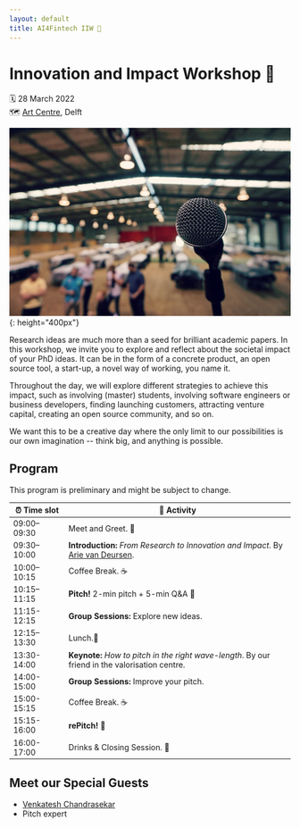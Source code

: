 ```yaml
---
layout: default
title: AI4Fintech IIW 🦄
---
```


# Innovation and Impact Workshop 🦄
🗓 28 March 2022<br/>
🗺 [Art Centre], Delft

![Mic Jumbotron](./img/jumbotron-iiw.jpg){: height="400px"}

Research ideas are much more than a seed for brilliant academic papers.
In this workshop, we invite you to explore and reflect about the societal impact of your PhD ideas. It can be in the form of a concrete product, an open source tool, a start-up, a novel way of working, you name it.

Throughout the day, we will explore different strategies to achieve this impact, such as involving (master) students, involving software engineers or business developers, finding launching customers, attracting venture capital, creating an open source community, and so on.

We want this to be a creative day where the only limit to our possibilities is our own imagination -- think big, and anything is possible.

## Program

This program is preliminary and might be subject to change.

 ⏰&nbsp;Time&nbsp;slot | 🎤 Activity
----------------| --------------|
 09:00–09:30    | Meet and Greet. 👋
 09:30–10:00    | **Introduction:** *From Research to Innovation and Impact*. By [Arie van Deursen].
 10:00–10:15    | Coffee Break. ☕️
 10:15–11:15    | **Pitch!** 2-min pitch + 5-min Q&A 📣
 11:15-12:15    | **Group Sessions:** Explore new ideas. 
 12:15–13:30    | Lunch.🍕
 13:30-14:00    | **Keynote:** *How to pitch in the right wave-length*. By our friend in the valorisation centre.
 14:00-15:00    | **Group Sessions:** Improve your pitch.
 15:00-15:15    | Coffee Break. ☕️
 15:15-16:00    | **rePitch!** 🏅
 16:00-17:00    | Drinks & Closing Session. 🍷
 
<!-- Notes:
- it would be nice to record these pitches. They would fit well the social media platform and we could be posting throughout the next months.
- During group sessions, students improve their pitch or create a new one but all of them will pitch again.
-->

## Meet our Special Guests

- [Venkatesh Chandrasekar]
- Pitch expert

[Art Centre]: https://www.artcentredelft.com
[Arie van Deursen]: https://avandeursen.com
[Venkatesh Chandrasekar]: https://www.linkedin.com/in/venchandrasekar/
